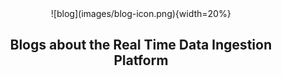 <center>![blog](images/blog-icon.png){width=20%}

## Blogs about the Real Time Data Ingestion Platform
</center>